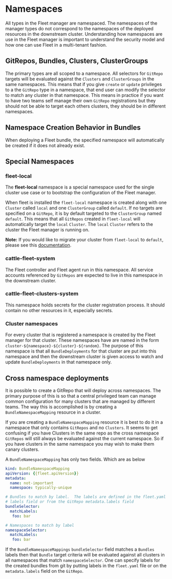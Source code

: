 # Namespaces

All types in the Fleet manager are namespaced.  The namespaces of the manager types do not correspond to the namespaces
of the deployed resources in the downstream cluster. Understanding how namespaces are use in the Fleet manager is
important to understand the security model and how one can use Fleet in a multi-tenant fashion.

## GitRepos, Bundles, Clusters, ClusterGroups

The primary types are all scoped to a namespace. All selectors for `GitRepo` targets will be evaluated against
the `Clusters` and `ClusterGroups` in the same namespaces. This means that if you give `create` or `update` privileges
to a the `GitRepo` type in a namespace, that end user can modify the selector to match any cluster in that namespace.
This means in practice if you want to have two teams self manage their own `GitRepo` registrations but they should
not be able to target each others clusters, they should be in different namespaces.

## Namespace Creation Behavior in Bundles

When deploying a Fleet bundle, the specified namespace will automatically be created if it does not already exist.

## Special Namespaces

### fleet-local

The **fleet-local** namespace is a special namespace used for the single cluster use case or to bootstrap
the configuration of the Fleet manager.

When fleet is installed the `fleet-local` namespace is created along with one `Cluster` called `local` and one
`ClusterGroup` called `default`.  If no targets are specified on a `GitRepo`, it is by default targeted to the
`ClusterGroup` named `default`.  This means that all `GitRepos` created in `fleet-local` will
automatically target the `local` `Cluster`.  The `local` `Cluster` refers to the cluster the Fleet manager is running
on.

**Note:** If you would like to migrate your cluster from `fleet-local` to `default`, please see this [documentation](./troubleshooting.md#migrate-the-local-cluster-to-the-fleet-default-cluster).

### cattle-fleet-system

The Fleet controller and Fleet agent run in this namespace. All service accounts referenced by `GitRepos` are expected
to live in this namespace in the downstream cluster.

### cattle-fleet-clusters-system

This namespace holds secrets for the cluster registration process. It should contain no other resources in it,
especially secrets.

### Cluster namespaces

For every cluster that is registered a namespace is created by the Fleet manager for that cluster.
These namespaces have are named in the form `cluster-${namespace}-${cluster}-${random}`.  The purpose of this
namespace is that all `BundleDeployments` for that cluster are put into this namespace and
then the downstream cluster is given access to watch and update `BundleDeployments` in that namespace only.

## Cross namespace deployments

It is possible to create a GitRepo that will deploy across namespaces. The primary purpose of this is so that a
central privileged team can manage common configuration for many clusters that are managed by different teams. The way
this is accomplished is by creating a `BundleNamespaceMapping` resource in a cluster.

If you are creating a `BundleNamespaceMapping` resource it is best to do it in a namespace that only contains `GitRepos`
and no `Clusters`.  It seems to get confusing if you have Clusters in the same repo as the cross namespace `GitRepos` will still
always be evaluated against the current namespace.  So if you have clusters in the same namespace you may wish to make them
canary clusters.

A `BundleNamespaceMapping` has only two fields.  Which are as below

```yaml
kind: BundleNamespaceMapping
apiVersion: {{fleet.apiVersion}}
metadata:
  name: not-important
  namespace: typically-unique

# Bundles to match by label.  The labels are defined in the fleet.yaml
# labels field or from the GitRepo metadata.labels field
bundleSelector:
  matchLabels:
   foo: bar

# Namespaces to match by label
namespaceSelector:
  matchLabels:
   foo: bar
```

If the `BundleNamespaceMappings` `bundleSelector` field matches a `Bundles` labels then that `Bundle` target criteria will
be evaluated against all clusters in all namespaces that match `namespaceSelector`. One can specify labels for the created
bundles from git by putting labels in the `fleet.yaml` file or on the `metadata.labels` field on the `GitRepo`.

